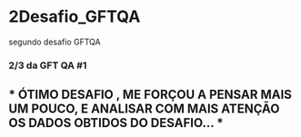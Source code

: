 # 2Desafio_GFTQA
segundo desafio GFTQA


### 2/3 da GFT QA #1 

## * ÓTIMO DESAFIO , ME FORÇOU A PENSAR MAIS UM POUCO, E ANALISAR COM MAIS ATENÇÃO OS DADOS OBTIDOS DO DESAFIO... *
